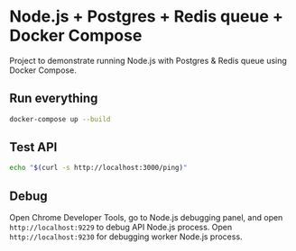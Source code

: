 # Node.js + Postgres + Redis queue + Docker Compose

Project to demonstrate running Node.js with Postgres & Redis queue using Docker Compose.

## Run everything

```sh
docker-compose up --build
```

## Test API

```sh
echo "$(curl -s http://localhost:3000/ping)"
```

## Debug

Open Chrome Developer Tools, go to Node.js debugging panel, and open `http://localhost:9229` to debug API Node.js process. Open `http://localhost:9230` for debugging worker Node.js process.
